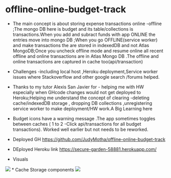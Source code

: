 # offline-online-budget-track
* The main concept is  about storing expense transactions online -offline ;The mongo DB here is budget and its table/collections is  transactions.When you add and subract funds with app ONLINE the entries move into mongo DB ;When you go OFFLINE(service worker) and make transactions the are stored  in indexedDB and not Atlas MongoDB;Once you uncheck offline mode and resume online
all recent offline and online transactions are in Atlas Mongo DB .The offline and online transactions are captured in  cache too(api/transaction)
* Challenges -including local host  ,Heroku deployment,Service worker issues  where Stackoverflow and other google search /forums helped.
* Thanks to my tutor Alexis San Javier for - helping me with HW especially when GHcode changes  would not get deployed to Heroku;Helping me  understand  the concept  of clearing -deleting  cache/indexedDB storage , dropping DB collections  ,unregistering  service worker to make deployment/HW work.A Big Learning here
* Budget icons have a  warning message .The app sometimes toggles between caches ( 1 to  2 -Click api/transactions for all budget transactions). Worked well earlier but not needs to be reworked.

* Deployed GH https://github.com/JudyMotha/offline-online-budget-track
* DEployed Heroku link  https://secure-garden-58881.herokuapp.com/

* Visuals

 <img src="./BTRacker.gif">
* Cache Storage components

<img src="./BTRacker.gif">
